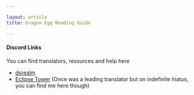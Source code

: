 ```yaml
---

layout: article
title: Dragon Egg Reading Guide

---
```


#### Discord Links
You can find translators, resources and help here
- [dsrealm](https://discord.gg/5YvW4e7Dxp)
- [Eclipse Tower](https://discord.gg/eCnvvEXN4a) (Once was a leading translator but on indefinite hiatus, you can find me here though)

